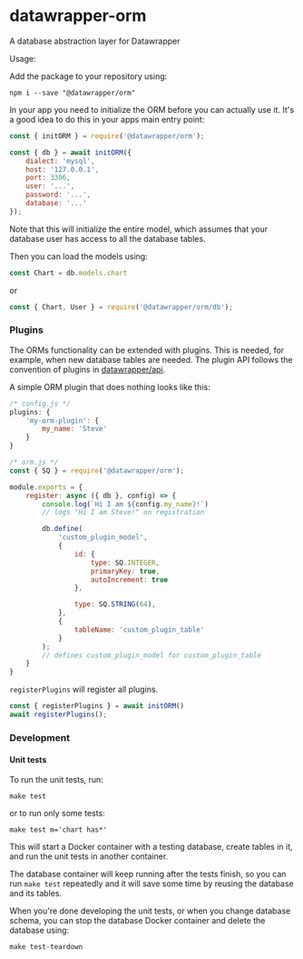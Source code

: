 # datawrapper-orm

A database abstraction layer for Datawrapper

Usage:

Add the package to your repository using:

```
npm i --save "@datawrapper/orm"
```

In your app you need to initialize the ORM before you can actually use it. It's a good idea to do this in your apps main entry point:

```js
const { initORM } = require('@datawrapper/orm');

const { db } = await initORM({
    dialect: 'mysql',
    host: '127.0.0.1',
    port: 3306,
    user: '...',
    password: '...',
    database: '...'
});
```

Note that this will initialize the entire model, which assumes that your database user has access to all the database tables.

Then you can load the models using:

```js
const Chart = db.models.chart
```

or

```js
const { Chart, User } = require('@datawrapper/orm/db');
```

### Plugins

The ORMs functionality can be extended with plugins. This is needed, for example, when new database tables are needed. The plugin API follows the convention of plugins in [datawrapper/api](https://github.com/datawrapper/api#plugins).

A simple ORM plugin that does nothing looks like this:

```js
/* config.js */
plugins: {
    'my-orm-plugin': {
        my_name: 'Steve'
    }
}

/* orm.js */
const { SQ } = require('@datawrapper/orm');

module.exports = {
    register: async ({ db }, config) => {
        console.log(`Hi I am ${config.my_name}!`)
        // logs "Hi I am Steve!" on registration

        db.define(
            'custom_plugin_model',
            {
                id: {
                    type: SQ.INTEGER,
                    primaryKey: true,
                    autoIncrement: true
                },

                type: SQ.STRING(64),
            },
            {
                tableName: 'custom_plugin_table'
            }
        );
        // defines custom_plugin_model for custom_plugin_table
    }
}
```

`registerPlugins` will register all plugins.

```js
const { registerPlugins } = await initORM()
await registerPlugins();
```

### Development

#### Unit tests

To run the unit tests, run:

``` shell
make test
```

or to run only some tests:

``` shell
make test m='chart has*'
```

This will start a Docker container with a testing database, create tables in it, and run the unit
tests in another container.

The database container will keep running after the tests finish, so you can run `make test`
repeatedly and it will save some time by reusing the database and its tables.

When you're done developing the unit tests, or when you change database schema, you can stop the
database Docker container and delete the database using:

``` shell
make test-teardown
```
